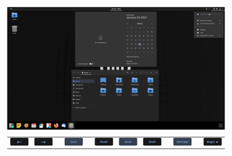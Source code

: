 <img src="../img/3_dms.png">
<table>
  <tbody>
    <tr>
      <td> <a href=""><img src="../btn/button_back_on.png"></a> </td>
      <td> <a href=""><img src="../btn/button_next_on.png"></a> </td>
      <td> </td>
      <td> <a href=""><img src="../btn/button_dark_on.png"></a> </td>
      <td> </td>
      <td> <a href=""><img src="../btn/button_panel_off.png"></a> </td>
      <td> <a href=""><img src="../btn/button_dock_on.png"></a> </td>
      <td> <a href=""><img src="../btn/button_dash_off.png"></a> </td>
      <td> </td>
      <td> <a href=""><img src="../btn/button_icons_on.png"></a> </td>
      <td> </td>
      <td> <a href=""><img src="../btn/button_begin.png"></a> </td>
    </tr>
  </tbody>
</table>
